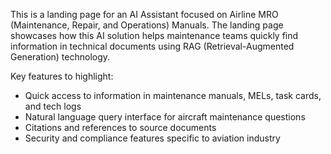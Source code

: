 <!-- Use this file to provide workspace-specific custom instructions to Copilot. For more details, visit https://code.visualstudio.com/docs/copilot/copilot-customization#_use-a-githubcopilotinstructionsmd-file -->

This is a landing page for an AI Assistant focused on Airline MRO (Maintenance, Repair, and Operations) Manuals. The landing page showcases how this AI solution helps maintenance teams quickly find information in technical documents using RAG (Retrieval-Augmented Generation) technology.

Key features to highlight:
- Quick access to information in maintenance manuals, MELs, task cards, and tech logs
- Natural language query interface for aircraft maintenance questions
- Citations and references to source documents
- Security and compliance features specific to aviation industry
